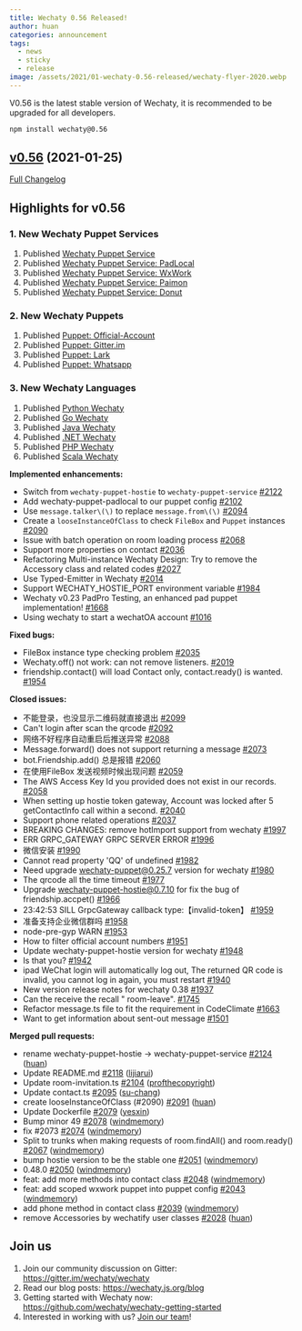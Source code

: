 ```yaml
---
title: Wechaty 0.56 Released!
author: huan
categories: announcement
tags:
  - news
  - sticky
  - release
image: /assets/2021/01-wechaty-0.56-released/wechaty-flyer-2020.webp
---
```


V0.56 is the latest stable version of Wechaty, it is recommended to be upgraded for all developers.

```sh
npm install wechaty@0.56
```

## [v0.56](https://github.com/wechaty/wechaty/tree/v0.56) (2021-01-25)

[Full Changelog](https://github.com/wechaty/wechaty/compare/v0.38...v0.56)

## Highlights for v0.56

### 1. New Wechaty Puppet Services

1. Published [Wechaty Puppet Service](https://wechaty.js.org/2021/01/14/wechaty-puppet-service/)
1. Published [Wechaty Puppet Service: PadLocal](https://wechaty.js.org/2020/10/12/puppet-padlocal-intro/)
1. Published [Wechaty Puppet Service: WxWork](https://wechaty.js.org/2020/12/07/puppet-wxwork-beta-release/)
1. Published [Wechaty Puppet Service: Paimon](https://wechaty.js.org/docs/puppet-services/paimon)
1. Published [Wechaty Puppet Service: Donut](https://wechaty.js.org/docs/puppet-services/donut)

### 2. New Wechaty Puppets

1. Published [Puppet: Official-Account](https://wechaty.js.org/2020/11/01/wechaty-puppet-oa-released/)
1. Published [Puppet: Gitter.im](https://wechaty.js.org/2020/08/23/wechaty-puppet-gitter/)
1. Published [Puppet: Lark](https://wechaty.js.org/2020/09/30/wechaty-puppet-lark-final-blog/)
1. Published [Puppet: Whatsapp](https://github.com/wechaty/wechaty-puppet-whatsapp)

### 3. New Wechaty Languages

1. Published [Python Wechaty](https://wechaty.js.org/2020/06/17/python-wechaty-beta-released/)
1. Published [Go Wechaty](https://wechaty.js.org/2020/06/29/go-wechaty-beta-released/)
1. Published [Java Wechaty](https://wechaty.js.org/2020/06/15/java-wechaty-beta-release/)
1. Published [.NET Wechaty](https://wechaty.js.org/2020/12/31/dotnet-wechaty-getting-start/)
1. Published [PHP Wechaty](https://github.com/wechaty/php-wechaty)
1. Published [Scala Wechaty](https://github.com/wechaty/scala-wechaty)

**Implemented enhancements:**

- Switch from `wechaty-puppet-hostie` to `wechaty-puppet-service` [\#2122](https://github.com/wechaty/wechaty/issues/2122)
- Add wechaty-puppet-padlocal to our puppet config [\#2102](https://github.com/wechaty/wechaty/issues/2102)
- Use `message.talker\(\)` to replace `message.from\(\)` [\#2094](https://github.com/wechaty/wechaty/issues/2094)
- Create a `looseInstanceOfClass` to check `FileBox` and `Puppet` instances [\#2090](https://github.com/wechaty/wechaty/issues/2090)
- Issue with batch operation on room loading process [\#2068](https://github.com/wechaty/wechaty/issues/2068)
- Support more properties on contact [\#2036](https://github.com/wechaty/wechaty/issues/2036)
- Refactoring Multi-instance Wechaty Design: Try to remove the Accessory class and related codes [\#2027](https://github.com/wechaty/wechaty/issues/2027)
- Use Typed-Emitter in Wechaty [\#2014](https://github.com/wechaty/wechaty/issues/2014)
- Support WECHATY\_HOSTIE\_PORT environment variable [\#1984](https://github.com/wechaty/wechaty/issues/1984)
- Wechaty v0.23 PadPro Testing, an enhanced pad puppet implementation!  [\#1668](https://github.com/wechaty/wechaty/issues/1668)
- Using wechaty to start a wechatOA account [\#1016](https://github.com/wechaty/wechaty/issues/1016)

**Fixed bugs:**

- FileBox instance type checking problem [\#2035](https://github.com/wechaty/wechaty/issues/2035)
- Wechaty.off\(\) not work: can not remove listeners. [\#2019](https://github.com/wechaty/wechaty/issues/2019)
- friendship.contact\(\) will load Contact only, contact.ready\(\) is wanted. [\#1954](https://github.com/wechaty/wechaty/issues/1954)

**Closed issues:**

- 不能登录，也没显示二维码就直接退出 [\#2099](https://github.com/wechaty/wechaty/issues/2099)
- Can't login after scan the qrcode [\#2092](https://github.com/wechaty/wechaty/issues/2092)
- 网络不好程序自动重启后推送异常 [\#2088](https://github.com/wechaty/wechaty/issues/2088)
- Message.forward\(\) does not support returning a message [\#2073](https://github.com/wechaty/wechaty/issues/2073)
- bot.Friendship.add\(\) 总是报错 [\#2060](https://github.com/wechaty/wechaty/issues/2060)
- 在使用FileBox 发送视频时候出现问题 [\#2059](https://github.com/wechaty/wechaty/issues/2059)
- The AWS Access Key Id you provided does not exist in our records. [\#2058](https://github.com/wechaty/wechaty/issues/2058)
- When setting up hostie token gateway,  Account was locked after 5 getContactInfo call within a second. [\#2040](https://github.com/wechaty/wechaty/issues/2040)
- Support phone related operations [\#2037](https://github.com/wechaty/wechaty/issues/2037)
- BREAKING CHANGES: remove hotImport support from wechaty [\#1997](https://github.com/wechaty/wechaty/issues/1997)
- ERR GRPC\_GATEWAY GRPC SERVER ERROR [\#1996](https://github.com/wechaty/wechaty/issues/1996)
- 微信安装 [\#1990](https://github.com/wechaty/wechaty/issues/1990)
- Cannot read property 'QQ' of undefined [\#1982](https://github.com/wechaty/wechaty/issues/1982)
- Need upgrade wechaty-puppet@0.25.7 version for wechaty [\#1980](https://github.com/wechaty/wechaty/issues/1980)
- The qrcode all the time timeout [\#1977](https://github.com/wechaty/wechaty/issues/1977)
- Upgrade wechaty-puppet-hostie@0.7.10 for fix the bug of friendship.accpet\(\) [\#1966](https://github.com/wechaty/wechaty/issues/1966)
- 23:42:53 SILL GrpcGateway callback type:【invalid-token】 [\#1959](https://github.com/wechaty/wechaty/issues/1959)
- 准备支持企业微信群吗 [\#1958](https://github.com/wechaty/wechaty/issues/1958)
- node-pre-gyp WARN  [\#1953](https://github.com/wechaty/wechaty/issues/1953)
- How to filter official account numbers [\#1951](https://github.com/wechaty/wechaty/issues/1951)
- Update wechaty-puppet-hostie version for wechaty [\#1948](https://github.com/wechaty/wechaty/issues/1948)
- Is that you? [\#1942](https://github.com/wechaty/wechaty/issues/1942)
- ipad WeChat login will automatically log out, The returned QR code is invalid, you cannot log in again, you must restart [\#1940](https://github.com/wechaty/wechaty/issues/1940)
- New version release notes for wechaty 0.38 [\#1937](https://github.com/wechaty/wechaty/issues/1937)
- Can the receive the recall " room-leave". [\#1745](https://github.com/wechaty/wechaty/issues/1745)
- Refactor message.ts file to fit the requirement in CodeClimate [\#1663](https://github.com/wechaty/wechaty/issues/1663)
- Want to get information about sent-out message [\#1501](https://github.com/wechaty/wechaty/issues/1501)

**Merged pull requests:**

- rename wechaty-puppet-hostie -\> wechaty-puppet-service [\#2124](https://github.com/wechaty/wechaty/pull/2124) ([huan](https://github.com/huan))
- Update README.md [\#2118](https://github.com/wechaty/wechaty/pull/2118) ([lijiarui](https://github.com/lijiarui))
- Update room-invitation.ts [\#2104](https://github.com/wechaty/wechaty/pull/2104) ([profthecopyright](https://github.com/profthecopyright))
- Update contact.ts [\#2095](https://github.com/wechaty/wechaty/pull/2095) ([su-chang](https://github.com/su-chang))
- create looseInstanceOfClass \(\#2090\) [\#2091](https://github.com/wechaty/wechaty/pull/2091) ([huan](https://github.com/huan))
- Update Dockerfile [\#2079](https://github.com/wechaty/wechaty/pull/2079) ([yesxin](https://github.com/yesxin))
- Bump minor 49 [\#2078](https://github.com/wechaty/wechaty/pull/2078) ([windmemory](https://github.com/windmemory))
- fix \#2073 [\#2074](https://github.com/wechaty/wechaty/pull/2074) ([windmemory](https://github.com/windmemory))
- Split to trunks when making requests of room.findAll\(\) and room.ready\(\) [\#2067](https://github.com/wechaty/wechaty/pull/2067) ([windmemory](https://github.com/windmemory))
- bump hostie version to be the stable one [\#2051](https://github.com/wechaty/wechaty/pull/2051) ([windmemory](https://github.com/windmemory))
- 0.48.0 [\#2050](https://github.com/wechaty/wechaty/pull/2050) ([windmemory](https://github.com/windmemory))
- feat: add more methods into contact class [\#2048](https://github.com/wechaty/wechaty/pull/2048) ([windmemory](https://github.com/windmemory))
- feat: add scoped wxwork puppet into puppet config [\#2043](https://github.com/wechaty/wechaty/pull/2043) ([windmemory](https://github.com/windmemory))
- add phone method in contact class [\#2039](https://github.com/wechaty/wechaty/pull/2039) ([windmemory](https://github.com/windmemory))
- remove Accessories by wechatify user classes [\#2028](https://github.com/wechaty/wechaty/pull/2028) ([huan](https://github.com/huan))

## Join us

1. Join our community discussion on Gitter: <https://gitter.im/wechaty/wechaty>
1. Read our blog posts: <https://wechaty.js.org/blog>
1. Getting started with Wechaty now: <https://github.com/wechaty/wechaty-getting-started>
1. Interested in working with us? [Join our team](https://chatie.breezy.hr/)!
